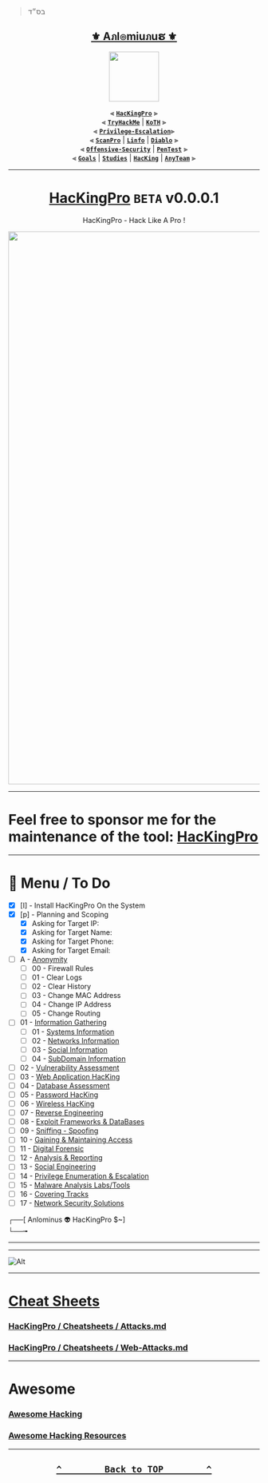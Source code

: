 > בס״ד
<div align="center">

<h2 align="center"><a href="https://github.com/Anlominus">⚜️ Aภl๏miuภuຮ ⚜️</a></h2>

<img align="center" width="100" src="https://user-images.githubusercontent.com/51442719/172729066-1293d382-4a31-4f03-8c23-ab0ea5f611a0.png">

⫷ [**`HacKingPro`**](https://github.com/Anlominus/HacKingPro) ⫸
<br>
⫷ [**`TryHackMe`**](https://github.com/Anlominus/TryHackMe) | [**`KoTH`**](https://github.com/Anlominus/TryHackMe/tree/main/King%20of%20the%20Hill/KoTH) ⫸
<br>
⫷ [**`Privilege-Escalation`**](https://github.com/Anlominus/Privilege-Escalation)⫸
<br>
⫷ [**`ScanPro`**](https://github.com/Anlominus/ScanPro) | [**`Linfo`**](https://github.com/Anlominus/Linfo) | [**`Diablo`**](https://github.com/Anlominus/Diablo) ⫸
<br>
⫷ [**`Offensive-Security`**](https://github.com/Anlominus/Offensive-Security) | [**`PenTest`**](https://github.com/Anlominus/PenTest) ⫸
<br>
⫷ [**`Goals`**](https://github.com/Anlominus/Goals) | [**`Studies`**](https://github.com/Anlominus/Studies) | [**`HacKing`**](https://github.com/Anlominus/HacKing) | [**`AnyTeam`**](https://github.com/Anlominus/AnyTeam) ⫸
<br>

</div>

---


<div align="center">

# [HacKingPro](https://github.com/Anlominus/HacKingPro) `BETA` v0.0.0.1
HacKingPro - Hack Like A Pro !

<img width="1107" alt="image" src="https://user-images.githubusercontent.com/51442719/175484701-1f2e91ef-7856-4d91-bad6-12b1fc413f67.png">

</div>

---

<h1> Feel free to sponsor me for the maintenance of the tool: <a href="https://github.com/Anlominus/HacKingPro">HacKingPro</a> </h1>

---

# 📜 Menu / To Do
  - [x] [I] - Install HacKingPro On the System
  - [x] [p] - Planning and Scoping
    - [x] Asking for Target IP:
    - [x] Asking for Target Name:
    - [x] Asking for Target Phone:
    - [x] Asking for Target Email:
  - [ ] A - [Anonymity](./Menu/00--Anonymity)
    - [ ] 00 - Firewall Rules
    - [ ] 01 - Clear Logs
    - [ ] 02 - Clear History
    - [ ] 03 - Change MAC Address
    - [ ] 04 - Change IP Address
    - [ ] 05 - Change Routing    
  - [ ] 01 - [Information Gathering](./Menu/01--Information%20Gathering)
    - [ ] 01 - [Systems Information]()
    - [ ] 02 - [Networks Information]()
    - [ ] 03 - [Social Information]()
    - [ ] 04 - [SubDomain Information]()
  - [ ] 02 - [Vulnerability Assessment](./Menu/02--Scanning%20%26%20Vulnerability%20Assessment)
  - [ ] 03 - [Web Application HacKing](./Menu/03--Web%20Application%20HacKing)
  - [ ] 04 - [Database Assessment](./Menu/04--Database%20Assessment)
  - [ ] 05 - [Password HacKing](./Menu/05--Password%20HacKing)
  - [ ] 06 - [Wireless HacKing](./Menu/06--Wireless%20HacKing)
  - [ ] 07 - [Reverse Engineering](./Menu/07--Exploit%20Frameworks%20%26%20DataBases)
  - [ ] 08 - [Exploit Frameworks & DataBases](./Menu/08--Post-Exploitation%20Frameworks)
  - [ ] 09 - [Sniffing - Spoofing](./Menu/09--Sniffing%20-%20Spoofing)
  - [ ] 10 - [Gaining & Maintaining Access](./Menu/)
  - [ ] 11 - [Digital Forensic](./Menu/)
  - [ ] 12 - [Analysis & Reporting](./Menu/12--Analysis%20%26%20Reporting)
  - [ ] 13 - [Social Engineering](./Menu/13--Social%20Engineering)
  - [ ] 14 - [Privilege Enumeration & Escalation](./Menu/14--Privilege%20Enumeration%20%26%20Escalation)
  - [ ] 15 - [Malware Analysis Labs/Tools](./Menu/15--Malware%20Tools)
  - [ ] 16 - [Covering Tracks](./Menu/)
  - [ ] 17 - [Network Security Solutions](./Menu/)

┌──[ Anlominus 👽 HacKingPro $~]  
└──╼  


---

---

![Alt](https://repobeats.axiom.co/api/embed/fc0848f26074f3b91e5236ae960338faa3d9fb1e.svg "Repobeats analytics image")

---

# [Cheat Sheets](https://github.com/Anlominus/HacKingPro/tree/main/Cheatsheets)
### [HacKingPro / Cheatsheets / Attacks.md](https://github.com/Anlominus/HacKingPro/blob/main/Cheatsheets/Attacks.md)
### [HacKingPro / Cheatsheets / Web-Attacks.md](https://github.com/Anlominus/HacKingPro/blob/main/Cheatsheets/Web-Attacks.md)

---

# Awesome
### [Awesome Hacking](https://github.com/jekil/awesome-hacking)
### [Awesome Hacking Resources](https://github.com/vitalysim/Awesome-Hacking-Resources#malware-analysis)

---

<h2 align="center">

  **[`^        Back to TOP        ^`](#)**

</h2>
